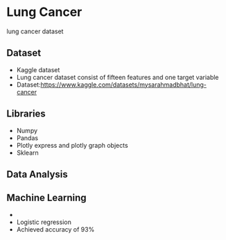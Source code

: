 # Lung Cancer
lung cancer dataset
## Dataset
* Kaggle dataset
* Lung cancer dataset consist of fifteen features and one target variable
* Dataset:https://www.kaggle.com/datasets/mysarahmadbhat/lung-cancer
## Libraries
* Numpy
* Pandas
* Plotly express and plotly graph objects
* Sklearn
## Data Analysis
## Machine Learning 
* 
* Logistic regression
* Achieved accuracy of 93%
